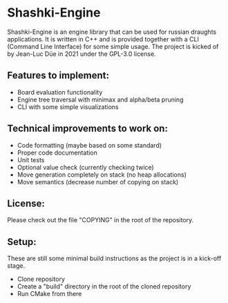 # Shashki-Engine #

Shashki-Engine is an engine library that can be used for russian draughts applications. It is written in C++ and is provided together with a CLI (Command Line Interface) for some simple usage. The project is kicked of by Jean-Luc Düe in 2021 under the GPL-3.0 license.

## Features to implement: ##

- Board evaluation functionality
- Engine tree traversal with minimax and alpha/beta pruning
- CLI with some simple visualizations

## Technical improvements to work on: ##

- Code formatting (maybe based on some standard)
- Proper code documentation
- Unit tests
- Optional value check (currently checking twice)
- Move generation completely on stack (no heap allocations)
- Move semantics (decrease number of copying on stack)

## License: ##

Please check out the file "COPYING" in the root of the repository.

## Setup: ##

These are still some minimal build instructions as the project is in a kick-off stage.

- Clone repository
- Create a "build" directory in the root of the cloned repository
- Run CMake from there
